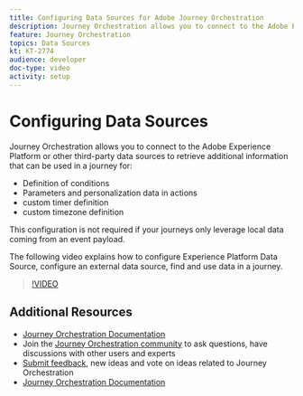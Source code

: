 ```yaml
---
title: Configuring Data Sources for Adobe Journey Orchestration
description: Journey Orchestration allows you to connect to the Adobe Experience Platform or other third-party systems to retrieve additional information. This tutorial explains how to configure Experience Platform Data Source, configure an external data source, find and use data in a journey.
feature: Journey Orchestration
topics: Data Sources
kt: KT-2774
audience: developer
doc-type: video
activity: setup
---
```


# Configuring Data Sources

Journey Orchestration allows you to connect to the Adobe Experience Platform or other third-party data sources to retrieve additional information that can be used in a journey for:

* Definition of conditions
* Parameters and personalization data in actions
* custom timer definition
* custom timezone definition

This configuration is not required if your journeys only leverage local data coming from an event payload.

The following video explains how to configure Experience Platform Data Source, configure an external data source, find and use data in a journey.

>[!VIDEO](https://video.tv.adobe.com/v/29406?quality=12)

## Additional Resources

* [Journey Orchestration Documentation](https://docs.adobe.com/content/help/en/journeys/using/journey-orchestration-home.html)
* Join the [Journey Orchestration community](www.adobe.com/go/journeyscommunity) to ask questions, have discussions with other users and experts 
* [Submit feedback](www.adobe.com/go/journeysideas), new ideas and vote on ideas related to Journey Orchestration
* [Journey Orchestration Documentation](https://helpx.adobe.com/campaign/kb/aep-acs-integration.html)
